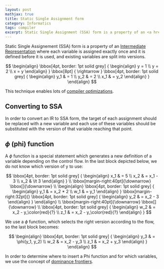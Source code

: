 ```yaml
---
layout: post
mathjax: true
title: Static Single Assignment form
category: Informatics
tags: compiler
excerpt: Static Single Assignment (SSA) form is a property of an <a href="https://en.wikipedia.org/wiki/Intermediate_representation" target="_blank">Intermediate Representation</a> where each variable is assigned exactly once and it is defined before it is used, and existing variables are split into versions.
---
```

Static Single Assignement (SSA) form is a property of an <a href="https://en.wikipedia.org/wiki/Intermediate_representation" target="_blank">Intermediate Representation</a> where each variable is assigned exactly once and it is defined before it is used, and existing variables are split into versions.

$$
\begin{align}
	\bbox[4pt, border: 1pt solid grey]
	{
		\begin{align}
		y = 1 \\
		y = 2 \\
		x = y
		\end{align}
	}
	\bbox[8pt]
	{
		\rightarrow
	}
	\bbox[4pt, border: 1pt solid grey]
	{
		\begin{align}
		y_1 & = 1 \\
		y_2 & = 2 \\
		x_1 & = y_2
		\end{align}
	}
\end{align}
$$

This technique enables lots of <a href="https://en.wikipedia.org/wiki/Optimizing_compiler" target="_blank">compiler optimizations</a>.

## Converting to SSA

In order to convert an IR to SSA form, the target of each assignment should be replaced with a new variable and each use of these variables should be substituted with the version of that variable reaching that point.

## $\phi$ (phi) function

A $\phi$ function is a special statement which generates a new definition of a variable depending on the control flow. In the last block depicted below, we do not know which version of y to use:


$$
\bbox[4pt, border: 1pt solid grey]
{
	\begin{align}
	x_1 & = 5 \\
	x_2 & = x_1 - 3 \\
	x_2 & \lt 3
	\end{align}
}
\\
\bbox[margin-right:40pt]{\downarrow}
\bbox[]{\downarrow}
\\
\begin{align}
	\bbox[4pt, border: 1pt solid grey]
	{
		\begin{align}
		y_1 & = x_2 * 2 \\
		w_1 & = y_1
		\end{align}
	}
	\bbox[margin-right:32pt]{}
	\bbox[4pt, border: 1pt solid grey]
	{
		\begin{align}
		y_2 & = x_2 - 3
		\end{align}
	}
\end{align}
\\
\bbox[margin-right:40pt]{\downarrow}
\bbox[]{\downarrow}
\\
\bbox[4pt, border: 1pt solid grey]
{
	\begin{align}
	w_2 & = x_2 - y_\color{red}{?} \\
	z_1 & = x_2 - y_\color{red}{?}
	\end{align}
}
$$

We use a $\phi$ function, which selects the right version according to the flow, so the last block becomes:

$$
\begin{align}
\bbox[4pt, border: 1pt solid grey]
{
	\begin{align}
	y_3 & = \phi(y_1, y_2) \\
	w_2 & = x_2 - y_3 \\
	z_1 & = x_2 + y_3
	\end{align}
}
\end{align}
$$

In order to determine where to insert a Phi function and for which variables, we use the concept of <a href="https://en.wikipedia.org/wiki/Dominator_(graph_theory)" target="_blank">dominance frontiers</a>.
